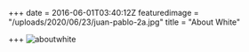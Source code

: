 +++
date = 2016-06-01T03:40:12Z
featuredimage = "/uploads/2020/06/23/juan-pablo-2a.jpg"
title = "About White"

+++
<img class="full" src="/uploads/2020/06/23/juan-pablo-2b.jpg" alt="aboutwhite">